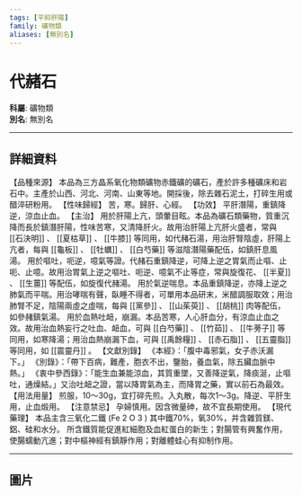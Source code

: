 ```yaml
---
tags: [平抑肝陽]
family: 礦物類
aliases: [無別名]
---
```


# 代赭石

**科屬**: 礦物類  
**別名**: 無別名  

---

## 詳細資料
【品種來源】
本品為三方晶系氧化物類礦物赤鐵礦的礦石，產於許多種礦床和岩石中。主產於山西、河北、河南、山東等地。開採後，除去雜石泥土，打碎生用或醋淬研粉用。
【性味歸經】
苦，寒。歸肝、心經。
【功效】
平肝潛陽，重鎮降逆，涼血止血。
【主治】
用於肝陽上亢，頭暈目眩。本品為礦石類藥物，質重沉降而長於鎮潛肝陽，性味苦寒，又清降肝火。故用治肝陽上亢肝火盛者，常與 [[石決明]] 、 [[夏枯草]] 、 [[牛膝]] 等同用，如代赭石湯，用治肝腎陰虛，肝陽上亢者，每與 [[龜板]] 、 [[牡蠣]] 、 [[白芍藥]] 等滋陰潛陽藥配伍，如鎮肝息風湯。
用於嘔吐，呃逆，噫氣等證。代赭石重鎮降逆，可降上逆之胃氣而止嘔、止呃、止噫。故用治胃氣上逆之嘔吐、呃逆、噫氣不止等症，常與旋復花、 [[半夏]] 、 [[生薑]] 等配伍，如旋復代赭湯。
用於氣逆喘息。本品重鎮降逆，亦降上逆之肺氣而平喘。用治哮喘有聲，臥睡不得者，可單用本品研末，米醋調服取效；用治肺腎不足，陰陽兩虛之虛喘，每與 [[黨參]] 、 [[山茱萸]] 、 [[胡桃]] 肉等配伍，如參赭鎮氣湯。
用於血熱吐衄，崩漏。本品苦寒，人心肝血分，有涼血止血之效。故用治血熱妄行之吐血、衄血，可與 [[白芍藥]] 、 [[竹茹]] 、 [[牛蒡子]] 等同用，如寒降湯；用治血熱崩漏下血，可與 [[禹餘糧]] 、 [[赤石脂]] 、 [[五靈脂]] 等同用，如 [[震靈丹]] 。
【文獻別錄】
《本經》：「腹中毒邪氣，女子赤沃漏下。」
《別錄》：「帶下百病，難產，胞衣不出，鑒胎，養血氣，除五臟血脈中熱。」
《衷中參西錄》：「能生血兼能涼血，其質重墜，又善降逆氣，降痰涎，止嘔吐，通燥結。」又治吐衄之證，當以降胃氣為主，而降胃之藥，實以前石為最效。
【用法用量】
煎服，10～30g，宜打碎先煎。入丸散，每次1～3g。降逆、平肝生用，止血煅用。
【注意禁忌】
孕婦慎用。因含微量砷，故不宜長期使用。
【現代藥理】
本品主含三氧化二鐵 (Fe
2
O
3
) 其中鐵70%，氧30%，并含雜質鎂、鋁、硅和水分。
所含鐵質能促進紅細胞及血紅蛋白的新生；對腸管有興奮作用，使腸蠕動亢進；對中樞神經有鎮靜作用；對離體蛙心有抑制作用。

---

## 圖片
